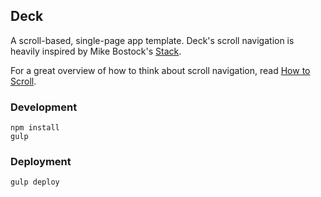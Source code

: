 ## Deck

A scroll-based, single-page app template.  Deck's scroll navigation is heavily inspired by Mike Bostock's [Stack](https://github.com/mbostock/stack).

For a great overview of how to think about scroll navigation, read [How to Scroll](http://bost.ocks.org/mike/scroll/).

### Development

```
npm install
gulp
```

### Deployment

```
gulp deploy
```
